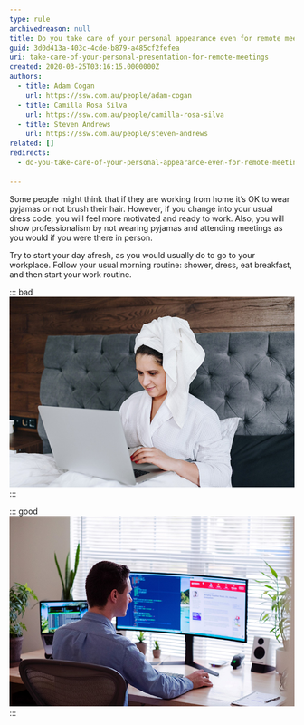 ```yaml
---
type: rule
archivedreason: null
title: Do you take care of your personal appearance even for remote meetings?
guid: 3d0d413a-403c-4cde-b879-a485cf2fefea
uri: take-care-of-your-personal-presentation-for-remote-meetings
created: 2020-03-25T03:16:15.0000000Z
authors:
  - title: Adam Cogan
    url: https://ssw.com.au/people/adam-cogan
  - title: Camilla Rosa Silva
    url: https://ssw.com.au/people/camilla-rosa-silva
  - title: Steven Andrews
    url: https://ssw.com.au/people/steven-andrews
related: []
redirects:
  - do-you-take-care-of-your-personal-appearance-even-for-remote-meetings

---
```


Some people might think that if they are working from home it’s OK to wear pyjamas or not brush their hair. However, if you change into your usual dress code, you will feel more motivated and ready to work. Also, you will show professionalism by not wearing pyjamas and attending meetings as you would if you were there in person.

<!--endintro-->

Try to start your day afresh, as you would usually do to go to your workplace. Follow your usual morning routine: shower, dress, eat breakfast, and then start your work routine.

::: bad  
![Bad example - Figure: Not dressing accordingly or not having a work station from home can drastically reduce your concentration](dressing-meeting-bad.jpg)  
:::

::: good  
![Good example - Figure: Nice work station and good personal presentation whilst working from home](dressing-meeting-good.jpg)  
:::
